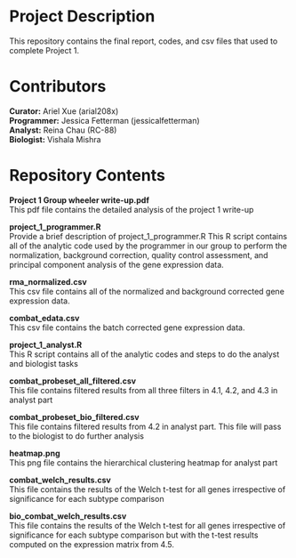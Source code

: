 # Project Description

This repository contains the final report, codes, and csv files that used to complete Project 1.

# Contributors

<strong>Curator:</strong> Ariel Xue (arial208x) <br>
<strong>Programmer:</strong> Jessica Fetterman (jessicalfetterman) <br>
<strong>Analyst:</strong> Reina Chau (RC-88) <br>
<strong>Biologist:</strong> Vishala Mishra <br>

# Repository Contents

<strong>Project 1 Group wheeler write-up.pdf</strong><br>
This pdf file contains the detailed analysis of the project 1 write-up

<strong>project_1_programmer.R</strong><br>
Provide a brief description of project_1_programmer.R
This R script contains all of the analytic code used by the programmer in our group to perform the normalization, background correction, quality control assessment, and principal component analysis of the gene expression data. 

<strong>rma_normalized.csv</strong><br>
This csv file contains all of the normalized and background corrected gene expression data.

<strong>combat_edata.csv</strong><br>
This csv file contains the batch corrected gene expression data.

<strong>project_1_analyst.R</strong><br>
This R script contains all of the analytic codes and steps to do the analyst and biologist tasks

<strong>combat_probeset_all_filtered.csv</strong><br>
This file contains filtered results from all three filters in 4.1, 4.2, and 4.3 in analyst part

<strong>combat_probeset_bio_filtered.csv</strong><br>
This file contains filtered results from 4.2 in analyst part. This file will pass to the biologist to do further analysis

<strong>heatmap.png</strong><br>
This png file contains the hierarchical clustering heatmap for analyst part

<strong>combat_welch_results.csv</strong><br>
This file contains the results of the Welch t-test for all genes irrespective of significance for each subtype comparison

<strong>bio_combat_welch_results.csv</strong><br>
This file contains the results of the Welch t-test for all genes irrespective of significance for each subtype comparison but with the t-test results computed on the expression matrix from 4.5.






